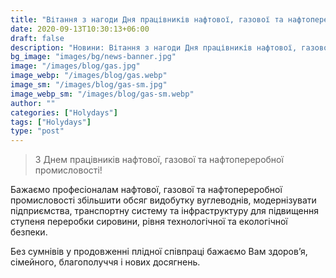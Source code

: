 ```yaml
---
title: "Вітання з нагоди Дня працівників нафтової, газової та нафтопереробної промисловості!"
date: 2020-09-13T10:30:13+06:00
draft: false
description: "Новини: Вітання з нагоди Дня працівників нафтової, газової та нафтопереробної промисловості!"
bg_image: "images/bg/news-banner.jpg"
image: "/images/blog/gas.jpg"
image_webp: "/images/blog/gas.webp"
image_sm: "/images/blog/gas-sm.jpg"
image_webp_sm: "/images/blog/gas-sm.webp"
author: ""
categories: ["Holydays"]
tags: ["Holydays"]
type: "post"
---
```


> З Днем працівників нафтової, газової та нафтопереробної промисловості!

Бажаємо професіоналам нафтової, газової та нафтопереробної промисловості збільшити обсяг видобутку вуглеводнів, модернізувати підприємства, транспортну систему та інфраструктуру для підвищення ступеня переробки сировини, рівня технологічної та екологічної безпеки.

Без сумнівів у продовженні плідної співпраці бажаємо Вам здоров’я, сімейного, благополуччя і нових досягнень.
